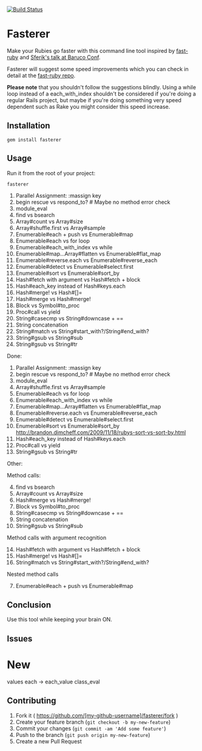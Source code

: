 [![Build Status](https://travis-ci.org/DamirSvrtan/fasterer.svg?branch=master)](https://travis-ci.org/DamirSvrtan/fasterer)

# Fasterer

Make your Rubies go faster with this command line tool inspired by [fast-ruby](https://speakerdeck.com/sferik/writing-fast-ruby) and [Sferik's talk at Baruco Conf](https://speakerdeck.com/sferik/writing-fast-ruby).

Fasterer will suggest some speed improvements which you can check in detail at the [fast-ruby repo](https://github.com/JuanitoFatas/fast-ruby).

**Please note** that you shouldn't follow the suggestions blindly. Using a while loop instead of a each_with_index shouldn't be considered if you're doing a regular Rails project, but maybe if you're doing something very speed dependent such as Rake you might consider this speed increase.



## Installation

```shell
gem install fasterer
```

## Usage

Run it from the root of your project:

```shell
fasterer
```

1. Parallel Assignment: :massign key
2. begin rescue vs respond_to? # Maybe no method error check
3. module_eval
4. find vs bsearch
5. Array#count vs Array#size
6. Array#shuffle.first vs Array#sample
7. Enumerable#each + push vs Enumerable#map
8. Enumerable#each vs for loop
9. Enumerable#each_with_index vs while
10. Enumerable#map...Array#flatten vs Enumerable#flat_map
11. Enumerable#reverse.each vs Enumerable#reverse_each
12. Enumerable#detect vs Enumerable#select.first
13. Enumerable#sort vs Enumerable#sort_by
14. Hash#fetch with argument vs Hash#fetch + block
15. Hash#each_key instead of Hash#keys.each
16. Hash#merge! vs Hash#[]=
17. Hash#merge vs Hash#merge!
18. Block vs Symbol#to_proc
19. Proc#call vs yield
20. String#casecmp vs String#downcase + ==
21. String concatenation
22. String#match vs String#start_with?/String#end_with?
23. String#gsub vs String#sub
24. String#gsub vs String#tr


Done:

1. Parallel Assignment: :massign key
2. begin rescue vs respond_to? # Maybe no method error check
3. module_eval
6. Array#shuffle.first vs Array#sample
8. Enumerable#each vs for loop
9. Enumerable#each_with_index vs while
10. Enumerable#map...Array#flatten vs Enumerable#flat_map
11. Enumerable#reverse.each vs Enumerable#reverse_each
12. Enumerable#detect vs Enumerable#select.first
13. Enumerable#sort vs Enumerable#sort_by http://brandon.dimcheff.com/2009/11/18/rubys-sort-vs-sort-by.html
15. Hash#each_key instead of Hash#keys.each
19. Proc#call vs yield
24. String#gsub vs String#tr

Other:

Method calls:

4. find vs bsearch
5. Array#count vs Array#size
17. Hash#merge vs Hash#merge!
18. Block vs Symbol#to_proc
20. String#casecmp vs String#downcase + ==
21. String concatenation
23. String#gsub vs String#sub

Method calls with argument recognition

14. Hash#fetch with argument vs Hash#fetch + block
16. Hash#merge! vs Hash#[]=
22. String#match vs String#start_with?/String#end_with?

Nested method calls

7. Enumerable#each + push vs Enumerable#map

## Conclusion

Use this tool while keeping your brain ON.


## Issues

# New

values each -> each_value
class_eval

## Contributing

1. Fork it ( https://github.com/[my-github-username]/fasterer/fork )
2. Create your feature branch (`git checkout -b my-new-feature`)
3. Commit your changes (`git commit -am 'Add some feature'`)
4. Push to the branch (`git push origin my-new-feature`)
5. Create a new Pull Request
